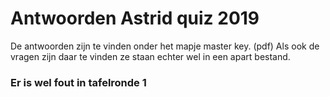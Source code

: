 # Antwoorden Astrid quiz 2019
De antwoorden zijn te vinden onder het mapje master key. (pdf)
Als ook de vragen zijn daar te vinden ze staan echter wel in een apart bestand.

### Er is wel fout in tafelronde 1 
